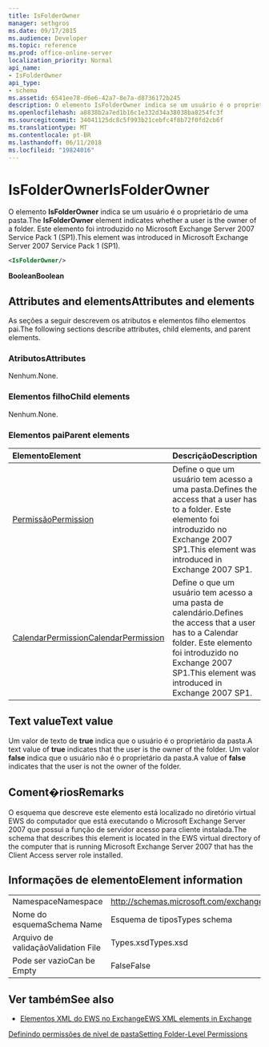 ```yaml
---
title: IsFolderOwner
manager: sethgros
ms.date: 09/17/2015
ms.audience: Developer
ms.topic: reference
ms.prod: office-online-server
localization_priority: Normal
api_name:
- IsFolderOwner
api_type:
- schema
ms.assetid: 6541ee78-d6e6-42a7-8e7a-d8736172b245
description: O elemento IsFolderOwner indica se um usuário é o proprietário de uma pasta. Este elemento foi introduzido no Microsoft Exchange Server 2007 Service Pack 1 (SP1).
ms.openlocfilehash: a8838b2a7ed1b16c1e332d34a38038ba8254fc3f
ms.sourcegitcommit: 34041125dc8c5f993b21cebfc4f8b72f0fd2cb6f
ms.translationtype: MT
ms.contentlocale: pt-BR
ms.lasthandoff: 06/11/2018
ms.locfileid: "19824016"
---
```

# <a name="isfolderowner"></a><span data-ttu-id="c35de-104">IsFolderOwner</span><span class="sxs-lookup"><span data-stu-id="c35de-104">IsFolderOwner</span></span>

<span data-ttu-id="c35de-105">O elemento **IsFolderOwner** indica se um usuário é o proprietário de uma pasta.</span><span class="sxs-lookup"><span data-stu-id="c35de-105">The **IsFolderOwner** element indicates whether a user is the owner of a folder.</span></span> <span data-ttu-id="c35de-106">Este elemento foi introduzido no Microsoft Exchange Server 2007 Service Pack 1 (SP1).</span><span class="sxs-lookup"><span data-stu-id="c35de-106">This element was introduced in Microsoft Exchange Server 2007 Service Pack 1 (SP1).</span></span> 
  
```xml
<IsFolderOwner/>
```

 <span data-ttu-id="c35de-107">**Boolean**</span><span class="sxs-lookup"><span data-stu-id="c35de-107">**Boolean**</span></span>
## <a name="attributes-and-elements"></a><span data-ttu-id="c35de-108">Attributes and elements</span><span class="sxs-lookup"><span data-stu-id="c35de-108">Attributes and elements</span></span>

<span data-ttu-id="c35de-109">As seções a seguir descrevem os atributos e elementos filho elementos pai.</span><span class="sxs-lookup"><span data-stu-id="c35de-109">The following sections describe attributes, child elements, and parent elements.</span></span>
  
### <a name="attributes"></a><span data-ttu-id="c35de-110">Atributos</span><span class="sxs-lookup"><span data-stu-id="c35de-110">Attributes</span></span>

<span data-ttu-id="c35de-111">Nenhum.</span><span class="sxs-lookup"><span data-stu-id="c35de-111">None.</span></span>
  
### <a name="child-elements"></a><span data-ttu-id="c35de-112">Elementos filho</span><span class="sxs-lookup"><span data-stu-id="c35de-112">Child elements</span></span>

<span data-ttu-id="c35de-113">Nenhum.</span><span class="sxs-lookup"><span data-stu-id="c35de-113">None.</span></span>
  
### <a name="parent-elements"></a><span data-ttu-id="c35de-114">Elementos pai</span><span class="sxs-lookup"><span data-stu-id="c35de-114">Parent elements</span></span>

|<span data-ttu-id="c35de-115">**Elemento**</span><span class="sxs-lookup"><span data-stu-id="c35de-115">**Element**</span></span>|<span data-ttu-id="c35de-116">**Descrição**</span><span class="sxs-lookup"><span data-stu-id="c35de-116">**Description**</span></span>|
|:-----|:-----|
|[<span data-ttu-id="c35de-117">Permissão</span><span class="sxs-lookup"><span data-stu-id="c35de-117">Permission</span></span>](permission.md) <br/> |<span data-ttu-id="c35de-118">Define o que um usuário tem acesso a uma pasta.</span><span class="sxs-lookup"><span data-stu-id="c35de-118">Defines the access that a user has to a folder.</span></span> <span data-ttu-id="c35de-119">Este elemento foi introduzido no Exchange 2007 SP1.</span><span class="sxs-lookup"><span data-stu-id="c35de-119">This element was introduced in Exchange 2007 SP1.</span></span>  <br/> |
|[<span data-ttu-id="c35de-120">CalendarPermission</span><span class="sxs-lookup"><span data-stu-id="c35de-120">CalendarPermission</span></span>](calendarpermission.md) <br/> |<span data-ttu-id="c35de-121">Define o que um usuário tem acesso a uma pasta de calendário.</span><span class="sxs-lookup"><span data-stu-id="c35de-121">Defines the access that a user has to a Calendar folder.</span></span> <span data-ttu-id="c35de-122">Este elemento foi introduzido no Exchange 2007 SP1.</span><span class="sxs-lookup"><span data-stu-id="c35de-122">This element was introduced in Exchange 2007 SP1.</span></span>  <br/> |
   
## <a name="text-value"></a><span data-ttu-id="c35de-123">Text value</span><span class="sxs-lookup"><span data-stu-id="c35de-123">Text value</span></span>

<span data-ttu-id="c35de-124">Um valor de texto de **true** indica que o usuário é o proprietário da pasta.</span><span class="sxs-lookup"><span data-stu-id="c35de-124">A text value of **true** indicates that the user is the owner of the folder.</span></span> <span data-ttu-id="c35de-125">Um valor **false** indica que o usuário não é o proprietário da pasta.</span><span class="sxs-lookup"><span data-stu-id="c35de-125">A value of **false** indicates that the user is not the owner of the folder.</span></span> 
  
## <a name="remarks"></a><span data-ttu-id="c35de-126">Coment�rios</span><span class="sxs-lookup"><span data-stu-id="c35de-126">Remarks</span></span>

<span data-ttu-id="c35de-127">O esquema que descreve este elemento está localizado no diretório virtual EWS do computador que está executando o Microsoft Exchange Server 2007 que possui a função de servidor acesso para cliente instalada.</span><span class="sxs-lookup"><span data-stu-id="c35de-127">The schema that describes this element is located in the EWS virtual directory of the computer that is running Microsoft Exchange Server 2007 that has the Client Access server role installed.</span></span>
  
## <a name="element-information"></a><span data-ttu-id="c35de-128">Informações de elemento</span><span class="sxs-lookup"><span data-stu-id="c35de-128">Element information</span></span>

|||
|:-----|:-----|
|<span data-ttu-id="c35de-129">Namespace</span><span class="sxs-lookup"><span data-stu-id="c35de-129">Namespace</span></span>  <br/> |http://schemas.microsoft.com/exchange/services/2006/types  <br/> |
|<span data-ttu-id="c35de-130">Nome do esquema</span><span class="sxs-lookup"><span data-stu-id="c35de-130">Schema Name</span></span>  <br/> |<span data-ttu-id="c35de-131">Esquema de tipos</span><span class="sxs-lookup"><span data-stu-id="c35de-131">Types schema</span></span>  <br/> |
|<span data-ttu-id="c35de-132">Arquivo de validação</span><span class="sxs-lookup"><span data-stu-id="c35de-132">Validation File</span></span>  <br/> |<span data-ttu-id="c35de-133">Types.xsd</span><span class="sxs-lookup"><span data-stu-id="c35de-133">Types.xsd</span></span>  <br/> |
|<span data-ttu-id="c35de-134">Pode ser vazio</span><span class="sxs-lookup"><span data-stu-id="c35de-134">Can be Empty</span></span>  <br/> |<span data-ttu-id="c35de-135">False</span><span class="sxs-lookup"><span data-stu-id="c35de-135">False</span></span>  <br/> |
   
## <a name="see-also"></a><span data-ttu-id="c35de-136">Ver também</span><span class="sxs-lookup"><span data-stu-id="c35de-136">See also</span></span>



- [<span data-ttu-id="c35de-137">Elementos XML do EWS no Exchange</span><span class="sxs-lookup"><span data-stu-id="c35de-137">EWS XML elements in Exchange</span></span>](ews-xml-elements-in-exchange.md)


[<span data-ttu-id="c35de-138">Definindo permissões de nível de pasta</span><span class="sxs-lookup"><span data-stu-id="c35de-138">Setting Folder-Level Permissions</span></span>](http://msdn.microsoft.com/library/c7530e86-5112-401c-b10a-9c054ae59f07%28Office.15%29.aspx)

